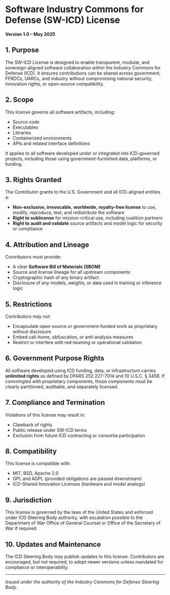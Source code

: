 # Software Industry Commons for Defense (SW-ICD) License

**Version 1.0 – May 2025**

## 1. Purpose

The SW-ICD License is designed to enable transparent, modular, and sovereign-aligned software collaboration within the Industry Commons for Defense (ICD). It ensures contributions can be shared across government, FFRDCs, UARCs, and industry without compromising national security, innovation rights, or open-source compatibility.

## 2. Scope

This license governs all software artifacts, including:
- Source code
- Executables
- Libraries
- Containerized environments
- APIs and related interface definitions

It applies to all software developed under or integrated into ICD-governed projects, including those using government-furnished data, platforms, or funding.

## 3. Rights Granted

The Contributor grants to the U.S. Government and all ICD-aligned entities a:
- **Non-exclusive, irrevocable, worldwide, royalty-free license** to use, modify, reproduce, test, and redistribute the software
- **Right to sublicense** for mission-critical use, including coalition partners
- **Right to audit and validate** source artifacts and model logic for security or compliance

## 4. Attribution and Lineage

Contributors must provide:
- A clear **Software Bill of Materials (SBOM)**
- Source and license lineage for all upstream components
- Cryptographic hash of any binary artifact
- Disclosure of any models, weights, or data used in training or inference logic

## 5. Restrictions

Contributors may not:
- Encapsulate open-source or government-funded work as proprietary without disclosure
- Embed call-home, obfuscation, or anti-analysis measures
- Restrict or interfere with red-teaming or operational validation

## 6. Government Purpose Rights

All software developed using ICD funding, data, or infrastructure carries **unlimited rights** as defined by DFARS 252.227-7014 and 10 U.S.C. § 3458. If commingled with proprietary components, those components must be clearly partitioned, auditable, and separately licensed.

## 7. Compliance and Termination

Violations of this license may result in:
- Clawback of rights
- Public release under SW-ICD terms
- Exclusion from future ICD contracting or consortia participation

## 8. Compatibility

This license is compatible with:
- MIT, BSD, Apache 2.0
- GPL and AGPL (provided obligations are passed downstream)
- ICD-Shared Innovation Licenses (hardware and model analogs)

## 9. Jurisdiction

This license is governed by the laws of the United States and enforced under ICD Steering Body authority, with escalation possible to the Department of War Office of General Counsel or Office of the Secretary of War if required.

## 10. Updates and Maintenance

The ICD Steering Body may publish updates to this license. Contributors are encouraged, but not required, to adopt newer versions unless mandated for compliance or interoperability.

---

*Issued under the authority of the Industry Commons for Defense Steering Body.*